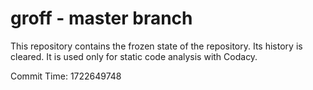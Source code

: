 # groff - master branch

This repository contains the frozen state of the repository.
Its history is cleared. It is used only for static code
analysis with Codacy.

Commit Time: 1722649748